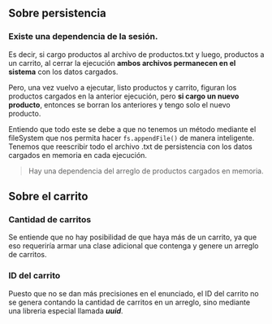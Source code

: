 ## Sobre persistencia
### Existe una dependencia de la sesión.
Es decir, si cargo productos al archivo de productos.txt y luego,
productos a un carrito, al cerrar la ejecución **ambos archivos permanecen
en el sistema** con los datos cargados.

Pero, una vez vuelvo a ejecutar, listo productos y carrito, figuran los
productos cargados en la anterior ejecución, pero **si cargo un nuevo producto**,
entonces se borran los anteriores y tengo solo el nuevo producto.

Entiendo que todo este se debe a que no tenemos un método mediante el fileSystem
que nos permita hacer ``fs.appendFile()`` de manera inteligente.
Tenemos que reescribir todo el archivo .txt de persistencia con los datos cargados
en memoria en cada ejecución.

> Hay una dependencia del arreglo de productos cargados en memoria.

## Sobre el carrito
### Cantidad de carritos
Se entiende que no hay posibilidad de que haya más de un carrito,
ya que eso requeriría armar una clase adicional que contenga y genere
un arreglo de carritos.
### ID del carrito
Puesto que no se dan más precisiones en el enunciado, el ID del 
carrito no se genera contando la cantidad de carritos en un arreglo,
sino mediante una libreria especial llamada ***uuid***.
